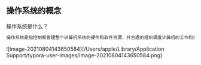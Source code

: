 ## 操作系统的概念



操作系统是什么？

```go
操作系统是指控制和管理整个计算机系统的硬件和软件资源，并合理的组织调度计算机的工作和资源的分配，以提供给用户和其他软件方便的接口和环境。它是计算机系统中最基本的系统软件。
```



![image-20210804143650584](/Users/apple/Library/Application Support/typora-user-images/image-20210804143650584.png)







